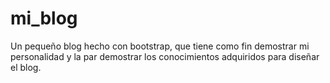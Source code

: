 # mi_blog
Un pequeño blog hecho con bootstrap, que tiene como fin demostrar mi personalidad y la par demostrar los conocimientos adquiridos para diseñar el blog.
